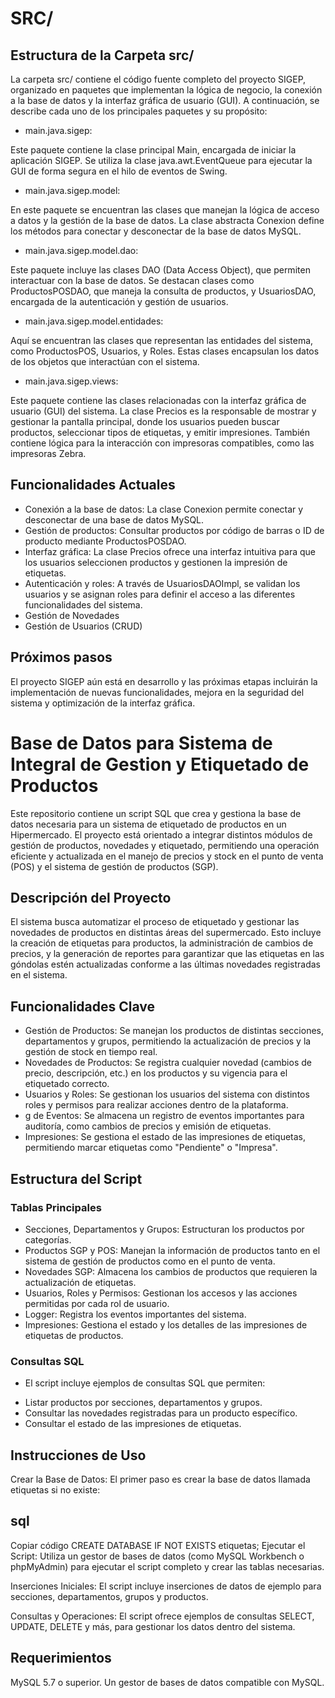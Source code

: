 # SRC/  

## Estructura de la Carpeta src/
La carpeta src/ contiene el código fuente completo del proyecto SIGEP, organizado en paquetes que implementan la lógica de negocio, la conexión a la base de datos y la interfaz gráfica de usuario (GUI). A continuación, se describe cada uno de los principales paquetes y su propósito:

- main.java.sigep:

Este paquete contiene la clase principal Main, encargada de iniciar la aplicación SIGEP. Se utiliza la clase java.awt.EventQueue para ejecutar la GUI de forma segura en el hilo de eventos de Swing.

- main.java.sigep.model:

En este paquete se encuentran las clases que manejan la lógica de acceso a datos y la gestión de la base de datos. La clase abstracta Conexion define los métodos para conectar y desconectar de la base de datos MySQL.

- main.java.sigep.model.dao:

Este paquete incluye las clases DAO (Data Access Object), que permiten interactuar con la base de datos. Se destacan clases como ProductosPOSDAO, que maneja la consulta de productos, y UsuariosDAO, encargada de la autenticación y gestión de usuarios.

- main.java.sigep.model.entidades:

Aquí se encuentran las clases que representan las entidades del sistema, como ProductosPOS, Usuarios, y Roles. Estas clases encapsulan los datos de los objetos que interactúan con el sistema.

- main.java.sigep.views:

Este paquete contiene las clases relacionadas con la interfaz gráfica de usuario (GUI) del sistema. La clase Precios es la responsable de mostrar y gestionar la pantalla principal, donde los usuarios pueden buscar productos, seleccionar tipos de etiquetas, y emitir impresiones. También contiene lógica para la interacción con impresoras compatibles, como las impresoras Zebra.

## Funcionalidades Actuales
- Conexión a la base de datos: La clase Conexion permite conectar y desconectar de una base de datos MySQL.
- Gestión de productos: Consultar productos por código de barras o ID de producto mediante ProductosPOSDAO.
- Interfaz gráfica: La clase Precios ofrece una interfaz intuitiva para que los usuarios seleccionen productos y gestionen la impresión de etiquetas.
- Autenticación y roles: A través de UsuariosDAOImpl, se validan los usuarios y se asignan roles para definir el acceso a las diferentes funcionalidades del sistema.
- Gestión de Novedades
- Gestión de Usuarios (CRUD)

## Próximos pasos
El proyecto SIGEP aún está en desarrollo y las próximas etapas incluirán la implementación de nuevas funcionalidades, mejora en la seguridad del sistema y optimización de la interfaz gráfica.



# Base de Datos para Sistema de Integral de Gestion y Etiquetado de Productos

Este repositorio contiene un script SQL que crea y gestiona la base de datos necesaria para un sistema de etiquetado de productos en un Hipermercado. El proyecto está orientado a integrar distintos módulos de gestión de productos, novedades y etiquetado, permitiendo una operación eficiente y actualizada en el manejo de precios y stock en el punto de venta (POS) y el sistema de gestión de productos (SGP).

## Descripción del Proyecto
El sistema busca automatizar el proceso de etiquetado y gestionar las novedades de productos en distintas áreas del supermercado. Esto incluye la creación de etiquetas para productos, la administración de cambios de precios, y la generación de reportes para garantizar que las etiquetas en las góndolas estén actualizadas conforme a las últimas novedades registradas en el sistema.

## Funcionalidades Clave
- Gestión de Productos: Se manejan los productos de distintas secciones, departamentos y grupos, permitiendo la actualización de precios y la gestión de stock en tiempo real.
- Novedades de Productos: Se registra cualquier novedad (cambios de precio, descripción, etc.) en los productos y su vigencia para el etiquetado correcto.
- Usuarios y Roles: Se gestionan los usuarios del sistema con distintos roles y permisos para realizar acciones dentro de la plataforma.
- g de Eventos: Se almacena un registro de eventos importantes para auditoría, como cambios de precios y emisión de etiquetas.
- Impresiones: Se gestiona el estado de las impresiones de etiquetas, permitiendo marcar etiquetas como "Pendiente" o "Impresa".
## Estructura del Script
### Tablas Principales 
- Secciones, Departamentos y Grupos: Estructuran los productos por categorías.
- Productos SGP y POS: Manejan la información de productos tanto en el sistema de gestión de productos como en el punto de venta.
- Novedades SGP: Almacena los cambios de productos que requieren la actualización de etiquetas.
- Usuarios, Roles y Permisos: Gestionan los accesos y las acciones permitidas por cada rol de usuario.
- Logger: Registra los eventos importantes del sistema.
- Impresiones: Gestiona el estado y los detalles de las impresiones de etiquetas de productos.
### Consultas SQL

* El script incluye ejemplos de consultas SQL que permiten: 

- Listar productos por secciones, departamentos y grupos.
- Consultar las novedades registradas para un producto específico.
- Consultar el estado de las impresiones de etiquetas.

## Instrucciones de Uso
Crear la Base de Datos: El primer paso es crear la base de datos llamada etiquetas si no existe:

## sql 
Copiar código
CREATE DATABASE IF NOT EXISTS etiquetas;
Ejecutar el Script: Utiliza un gestor de bases de datos (como MySQL Workbench o phpMyAdmin) para ejecutar el script completo y crear las tablas necesarias.

Inserciones Iniciales: El script incluye inserciones de datos de ejemplo para secciones, departamentos, grupos y productos.

Consultas y Operaciones: El script ofrece ejemplos de consultas SELECT, UPDATE, DELETE y más, para gestionar los datos dentro del sistema.

## Requerimientos
MySQL 5.7 o superior.
Un gestor de bases de datos compatible con MySQL.

